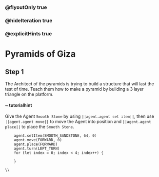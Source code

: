 ### @flyoutOnly true
### @hideIteration true
### @explicitHints true

# Pyramids of Giza

## Step 1
The Architect of the pyramids is trying to build a structure that will last the test of time. Teach them how to make a pyramid by building a 3 layer triangle on the platform.


#### ~ tutorialhint 
Give the Agent `Smooth Stone` by using ``||agent.agent set item||``, then use ``||agent.agent move||`` to move the Agent into position and ``||agent.agent place||`` to place the `Smooth Stone`.

```ghost
    agent.setItem(SMOOTH_SANDSTONE, 64, 0)
    agent.move(FORWARD, 0)
    agent.place(FORWARD)
    agent.turn(LEFT_TURN)
    for (let index = 0; index < 4; index++) {
    	
    }
```
```template
\\
```
```package
```
